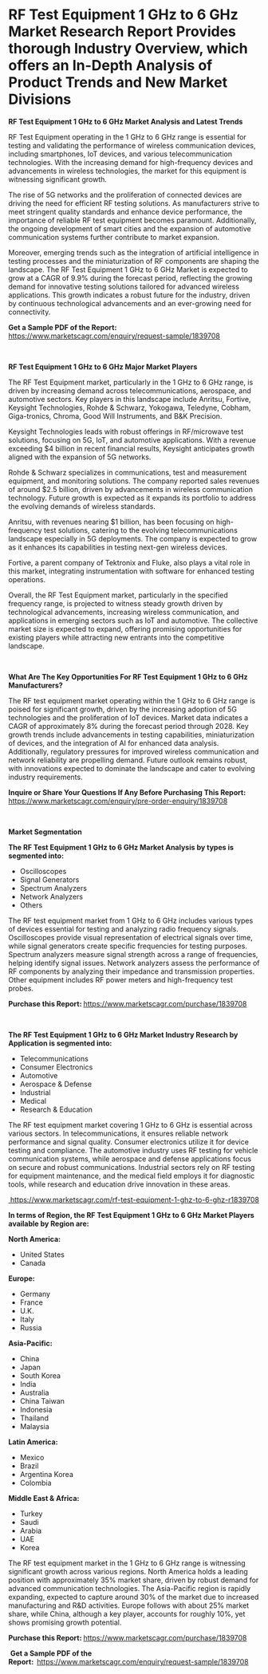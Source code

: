 <p><h1>RF Test Equipment 1 GHz to 6 GHz Market Research Report Provides thorough Industry Overview, which offers an In-Depth Analysis of Product Trends and New Market Divisions</h1></p><p><strong>RF Test Equipment 1 GHz to 6 GHz Market Analysis and Latest Trends</strong></p>
<p><p>RF Test Equipment operating in the 1 GHz to 6 GHz range is essential for testing and validating the performance of wireless communication devices, including smartphones, IoT devices, and various telecommunication technologies. With the increasing demand for high-frequency devices and advancements in wireless technologies, the market for this equipment is witnessing significant growth. </p><p>The rise of 5G networks and the proliferation of connected devices are driving the need for efficient RF testing solutions. As manufacturers strive to meet stringent quality standards and enhance device performance, the importance of reliable RF test equipment becomes paramount. Additionally, the ongoing development of smart cities and the expansion of automotive communication systems further contribute to market expansion.</p><p>Moreover, emerging trends such as the integration of artificial intelligence in testing processes and the miniaturization of RF components are shaping the landscape. The RF Test Equipment 1 GHz to 6 GHz Market is expected to grow at a CAGR of 9.9% during the forecast period, reflecting the growing demand for innovative testing solutions tailored for advanced wireless applications. This growth indicates a robust future for the industry, driven by continuous technological advancements and an ever-growing need for connectivity.</p></p>
<p><strong>Get a Sample PDF of the Report:&nbsp;</strong> <a href="https://www.marketscagr.com/enquiry/request-sample/1839708?utm_campaign=2653&utm_medium=2&utm_source=Github&utm_content=ia&utm_term=16042025&utm_id=rf-test-equipment-1-ghz-to-6-ghz">https://www.marketscagr.com/enquiry/request-sample/1839708</a></p>
<p>&nbsp;</p>
<p><strong>RF Test Equipment 1 GHz to 6 GHz Major Market Players</strong></p>
<p><p>The RF Test Equipment market, particularly in the 1 GHz to 6 GHz range, is driven by increasing demand across telecommunications, aerospace, and automotive sectors. Key players in this landscape include Anritsu, Fortive, Keysight Technologies, Rohde & Schwarz, Yokogawa, Teledyne, Cobham, Giga-tronics, Chroma, Good Will Instruments, and B&K Precision.</p><p>Keysight Technologies leads with robust offerings in RF/microwave test solutions, focusing on 5G, IoT, and automotive applications. With a revenue exceeding $4 billion in recent financial results, Keysight anticipates growth aligned with the expansion of 5G networks.</p><p>Rohde & Schwarz specializes in communications, test and measurement equipment, and monitoring solutions. The company reported sales revenues of around $2.5 billion, driven by advancements in wireless communication technology. Future growth is expected as it expands its portfolio to address the evolving demands of wireless standards.</p><p>Anritsu, with revenues nearing $1 billion, has been focusing on high-frequency test solutions, catering to the evolving telecommunications landscape especially in 5G deployments. The company is expected to grow as it enhances its capabilities in testing next-gen wireless devices.</p><p>Fortive, a parent company of Tektronix and Fluke, also plays a vital role in this market, integrating instrumentation with software for enhanced testing operations. </p><p>Overall, the RF Test Equipment market, particularly in the specified frequency range, is projected to witness steady growth driven by technological advancements, increasing wireless communication, and applications in emerging sectors such as IoT and automotive. The collective market size is expected to expand, offering promising opportunities for existing players while attracting new entrants into the competitive landscape.</p></p>
<p>&nbsp;</p>
<p><strong>What Are The Key Opportunities For RF Test Equipment 1 GHz to 6 GHz Manufacturers?</strong></p>
<p><p>The RF test equipment market operating within the 1 GHz to 6 GHz range is poised for significant growth, driven by the increasing adoption of 5G technologies and the proliferation of IoT devices. Market data indicates a CAGR of approximately 8% during the forecast period through 2028. Key growth trends include advancements in testing capabilities, miniaturization of devices, and the integration of AI for enhanced data analysis. Additionally, regulatory pressures for improved wireless communication and network reliability are propelling demand. Future outlook remains robust, with innovations expected to dominate the landscape and cater to evolving industry requirements.</p></p>
<p><strong>Inquire or Share Your Questions If Any Before Purchasing This Report:</strong> <a href="https://www.marketscagr.com/enquiry/pre-order-enquiry/1839708?utm_campaign=2653&utm_medium=2&utm_source=Github&utm_content=ia&utm_term=16042025&utm_id=rf-test-equipment-1-ghz-to-6-ghz">https://www.marketscagr.com/enquiry/pre-order-enquiry/1839708</a></p>
<p>&nbsp;</p>
<p><strong>Market Segmentation</strong></p>
<p><strong>The RF Test Equipment 1 GHz to 6 GHz Market Analysis by types is segmented into:</strong></p>
<p><ul><li>Oscilloscopes</li><li>Signal Generators</li><li>Spectrum Analyzers</li><li>Network Analyzers</li><li>Others</li></ul></p>
<p><p>The RF test equipment market from 1 GHz to 6 GHz includes various types of devices essential for testing and analyzing radio frequency signals. Oscilloscopes provide visual representation of electrical signals over time, while signal generators create specific frequencies for testing purposes. Spectrum analyzers measure signal strength across a range of frequencies, helping identify signal issues. Network analyzers assess the performance of RF components by analyzing their impedance and transmission properties. Other equipment includes RF power meters and high-frequency test probes.</p></p>
<p><strong>Purchase this Report:&nbsp;</strong><a href="https://www.marketscagr.com/purchase/1839708?utm_campaign=2653&utm_medium=2&utm_source=Github&utm_content=ia&utm_term=16042025&utm_id=rf-test-equipment-1-ghz-to-6-ghz">https://www.marketscagr.com/purchase/1839708</a></p>
<p>&nbsp;</p>
<p><strong>The RF Test Equipment 1 GHz to 6 GHz Market Industry Research by Application is segmented into:</strong></p>
<p><ul><li>Telecommunications</li><li>Consumer Electronics</li><li>Automotive</li><li>Aerospace & Defense</li><li>Industrial</li><li>Medical</li><li>Research & Education</li></ul></p>
<p><p>The RF test equipment market covering 1 GHz to 6 GHz is essential across various sectors. In telecommunications, it ensures reliable network performance and signal quality. Consumer electronics utilize it for device testing and compliance. The automotive industry uses RF testing for vehicle communication systems, while aerospace and defense applications focus on secure and robust communications. Industrial sectors rely on RF testing for equipment maintenance, and the medical field employs it for diagnostic tools, while research and education drive innovation in these areas.</p></p>
<p><a href="https://www.marketscagr.com/rf-test-equipment-1-ghz-to-6-ghz-r1839708?utm_campaign=2653&utm_medium=2&utm_source=Github&utm_content=ia&utm_term=16042025&utm_id=rf-test-equipment-1-ghz-to-6-ghz">&nbsp;https://www.marketscagr.com/rf-test-equipment-1-ghz-to-6-ghz-r1839708</a></p>
<p><strong>In terms of Region, the RF Test Equipment 1 GHz to 6 GHz Market Players available by Region are:</strong></p>
<p>
    <p> <strong> North America: </strong>
        <ul>
            <li>United States</li>
            <li>Canada</li>
        </ul>
        </p> 
    <p> <strong> Europe: </strong>
        <ul>
            <li>Germany</li>
            <li>France</li>
            <li>U.K.</li>
            <li>Italy</li>
            <li>Russia</li>
        </ul>
        </p> 
    <p> <strong> Asia-Pacific: </strong>
        <ul>
            <li>China</li>
            <li>Japan</li>
            <li>South Korea</li>
            <li>India</li>
            <li>Australia</li>
            <li>China Taiwan</li>
            <li>Indonesia</li>
            <li>Thailand</li>
            <li>Malaysia</li>
        </ul>
        </p> 
    <p> <strong> Latin America: </strong>
        <ul>
            <li>Mexico</li>
            <li>Brazil</li>
            <li>Argentina Korea</li>
            <li>Colombia</li>
        </ul>
        </p> 
    <p> <strong> Middle East & Africa: </strong>
        <ul>
            <li>Turkey</li>
            <li>Saudi</li>
            <li>Arabia</li>
            <li>UAE</li>
            <li>Korea</li>
        </ul>
    </p>
    </p>
<p><p>The RF test equipment market in the 1 GHz to 6 GHz range is witnessing significant growth across various regions. North America holds a leading position with approximately 35% market share, driven by robust demand for advanced communication technologies. The Asia-Pacific region is rapidly expanding, expected to capture around 30% of the market due to increased manufacturing and R&D activities. Europe follows with about 25% market share, while China, although a key player, accounts for roughly 10%, yet shows promising growth potential.</p></p>
<p><strong>Purchase this Report: </strong><a href="https://www.marketscagr.com/purchase/1839708?utm_campaign=2653&utm_medium=2&utm_source=Github&utm_content=ia&utm_term=16042025&utm_id=rf-test-equipment-1-ghz-to-6-ghz">https://www.marketscagr.com/purchase/1839708</a></p>
<p>&nbsp;<strong>Get a Sample PDF of the Report:&nbsp;&nbsp;</strong><a href="https://www.marketscagr.com/enquiry/request-sample/1839708?utm_campaign=2653&utm_medium=2&utm_source=Github&utm_content=ia&utm_term=16042025&utm_id=rf-test-equipment-1-ghz-to-6-ghz">https://www.marketscagr.com/enquiry/request-sample/1839708</a></p>
<p><strong></strong></p>
<p><p></p><p></p><p></p></p>
